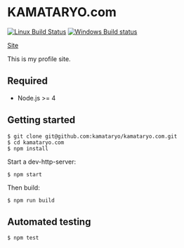 # KAMATARYO.com

[![Linux Build Status](https://travis-ci.org/kamataryo/kamataryo.com.svg?branch=master)](https://travis-ci.org/kamataryo/kamataryo.com)
[![Windows Build status](https://ci.appveyor.com/api/projects/status/hndrdtmd5jim0d7o?svg=true)](https://ci.appveyor.com/project/kamataryo/kamataryo.com)

[Site](https://kamataryo.com)

This is my profile site.

## Required

- Node.js >= 4

## Getting started

```shell
$ git clone git@github.com:kamataryo/kamataryo.com.git
$ cd kamataryo.com
$ npm install
```

Start a dev-http-server:

```shell
$ npm start
```

Then build:

```shell
$ npm run build
```

## Automated testing

```shell
$ npm test
```
